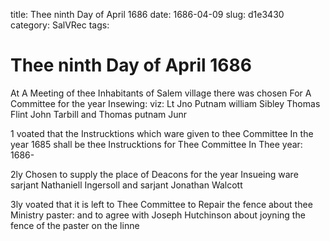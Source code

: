 title: Thee ninth Day of April 1686
date: 1686-04-09
slug: d1e3430
category: SalVRec
tags: 


<div markdown class="doc" id="d1e3430">


# Thee ninth Day of April 1686

At A Meeting of thee Inhabitants of Salem village there was chosen For A Committee for the year Insewing: viz: Lt Jno Putnam william Sibley Thomas Flint John Tarbill and Thomas putnam Junr

1 voated that the Instrucktions which ware given to thee Committee In the year 1685 shall be thee Instrucktions for Thee Committee In Thee year: 1686-

2ly Chosen to supply the place of Deacons for the year Insueing ware sarjant Nathaniell Ingersoll and sarjant Jonathan Walcott

3ly voated that it is left to Thee Committee to Repair the fence about thee Ministry paster: and to agree with Joseph Hutchinson about joyning the fence of the paster on the linne
</div>